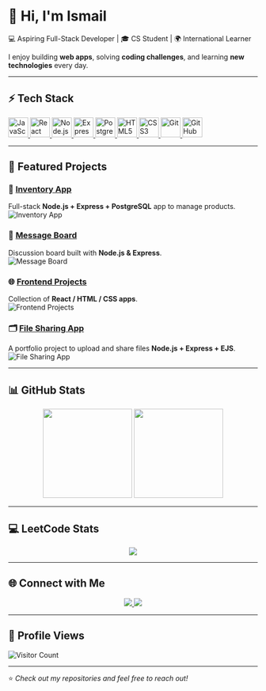 # 👋 Hi, I'm Ismail

💻 Aspiring Full-Stack Developer | 🎓 CS Student | 🌍 International Learner  

I enjoy building **web apps**, solving **coding challenges**, and learning **new technologies** every day.  

---

## ⚡ Tech Stack

<p>
  <a href="https://developer.mozilla.org/en-US/docs/Web/JavaScript" target="_blank">
    <img src="https://skillicons.dev/icons?i=js" height="40" alt="JavaScript" />
  </a>
  <a href="https://react.dev/" target="_blank">
    <img src="https://skillicons.dev/icons?i=react" height="40" alt="React" />
  </a>
  <a href="https://nodejs.org/" target="_blank">
    <img src="https://skillicons.dev/icons?i=nodejs" height="40" alt="Node.js" />
  </a>
  <a href="https://expressjs.com/" target="_blank">
    <img src="https://skillicons.dev/icons?i=express" height="40" alt="Express" />
  </a>
  <a href="https://www.postgresql.org/" target="_blank">
    <img src="https://skillicons.dev/icons?i=postgres" height="40" alt="PostgreSQL" />
  </a>
  <a href="https://developer.mozilla.org/en-US/docs/Web/HTML" target="_blank">
    <img src="https://skillicons.dev/icons?i=html" height="40" alt="HTML5" />
  </a>
  <a href="https://developer.mozilla.org/en-US/docs/Web/CSS" target="_blank">
    <img src="https://skillicons.dev/icons?i=css" height="40" alt="CSS3" />
  </a>
  <a href="https://git-scm.com/" target="_blank">
    <img src="https://skillicons.dev/icons?i=git" height="40" alt="Git" />
  </a>
  <a href="https://github.com/" target="_blank">
    <img src="https://skillicons.dev/icons?i=github" height="40" alt="GitHub" />
  </a>
</p>

---

## 📂 Featured Projects

### 🛒 [Inventory App](https://github.com/sadykovIsmail/inventory-app)  
Full-stack **Node.js + Express + PostgreSQL** app to manage products.  
![Inventory App](https://via.placeholder.com/250x120.png?text=Inventory+App)

### 💬 [Message Board](https://github.com/sadykovIsmail/message-board)  
Discussion board built with **Node.js & Express**.  
![Message Board](https://via.placeholder.com/250x120.png?text=Message+Board)

### 🌐 [Frontend Projects](https://github.com/sadykovIsmail/frontend-projects)  
Collection of **React / HTML / CSS apps**.  
![Frontend Projects](https://via.placeholder.com/250x120.png?text=Frontend+Projects)

### 🗂️ [File Sharing App](https://github.com/sadykovIsmail/file-sharing-app)  
A portfolio project to upload and share files **Node.js + Express + EJS**.  
![File Sharing App](https://via.placeholder.com/250x120.png?text=File+Sharing+App)

---

## 📊 GitHub Stats

<p align="center">
  <img src="https://github-readme-stats.vercel.app/api?username=sadykovIsmail&show_icons=true&count_private=true&theme=radical" height="180em" />
  <img src="https://github-readme-stats.vercel.app/api/top-langs/?username=sadykovIsmail&layout=compact&theme=radical" height="180em" />
</p>

---

## 💻 LeetCode Stats

<p align="center">
  <img src="https://leetcode-stats-six.vercel.app/?username=sadykovIsmail&theme=dark&show_rank=true" />
</p>

---

## 🌐 Connect with Me

<p align="center">
  <a href="https://linkedin.com/in/YOUR-LINKEDIN" target="_blank">
    <img src="https://img.shields.io/badge/-LinkedIn-0077B5?logo=linkedin&logoColor=white&style=for-the-badge" />
  </a>
  <a href="mailto:YOUR-EMAIL@gmail.com">
    <img src="https://img.shields.io/badge/-Gmail-D14836?logo=gmail&logoColor=white&style=for-the-badge" />
  </a>
</p>

---

## 👀 Profile Views
![Visitor Count](https://komarev.com/ghpvc/?username=sadykovIsmail&color=blue&style=flat-square)

---

⭐️ *Check out my repositories and feel free to reach out!*
 


